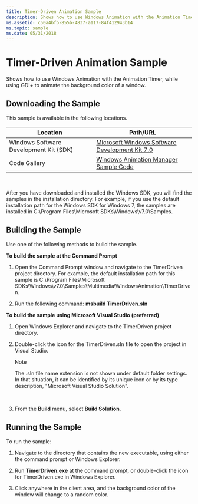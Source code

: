 ```yaml
---
title: Timer-Driven Animation Sample
description: Shows how to use Windows Animation with the Animation Timer, while using GDI+ to animate the background color of a window.
ms.assetid: c50a4bfb-855b-4837-a117-84f412943b14
ms.topic: sample
ms.date: 05/31/2018
---
```


# Timer-Driven Animation Sample

Shows how to use Windows Animation with the Animation Timer, while using GDI+ to animate the background color of a window.

## Downloading the Sample

This sample is available in the following locations.



| Location                               | Path/URL                                                                                          |
|----------------------------------------|---------------------------------------------------------------------------------------------------|
| Windows Software Development Kit (SDK) | [Microsoft Windows Software Development Kit 7.0](https://msdn.microsoft.com/windowsvista/bb980924.aspx) |
| Code Gallery                           | [Windows Animation Manager Sample Code](https://github.com/microsoft/Windows-classic-samples/tree/master/Samples/DirectCompositionWindowsAnimationManager)         |



 

After you have downloaded and installed the Windows SDK, you will find the samples in the installation directory. For example, if you use the default installation path for the Windows SDK for Windows 7, the samples are installed in C:\\Program Files\\Microsoft SDKs\\Windows\\v7.0\\Samples.

## Building the Sample

Use one of the following methods to build the sample.

**To build the sample at the Command Prompt**

1.  Open the Command Prompt window and navigate to the TimerDriven project directory. For example, the default installation path for this sample is C:\\Program Files\\Microsoft SDKs\\Windows\\v7.0\\Samples\\Multimedia\\WindowsAnimation\\TimerDriven.

2.  Run the following command: **msbuild TimerDriven.sln**

**To build the sample using Microsoft Visual Studio (preferred)**

1.  Open Windows Explorer and navigate to the TimerDriven project directory.

2.  Double-click the icon for the TimerDriven.sln file to open the project in Visual Studio.

    > [!Note]  
    > The .sln file name extension is not shown under default folder settings. In that situation, it can be identified by its unique icon or by its type description, "Microsoft Visual Studio Solution".

     

3.  From the **Build** menu, select **Build Solution**.

## Running the Sample

To run the sample:

1.  Navigate to the directory that contains the new executable, using either the command prompt or Windows Explorer.

2.  Run **TimerDriven.exe** at the command prompt, or double-click the icon for TimerDriven.exe in Windows Explorer.

3.  Click anywhere in the client area, and the background color of the window will change to a random color.

 

 




